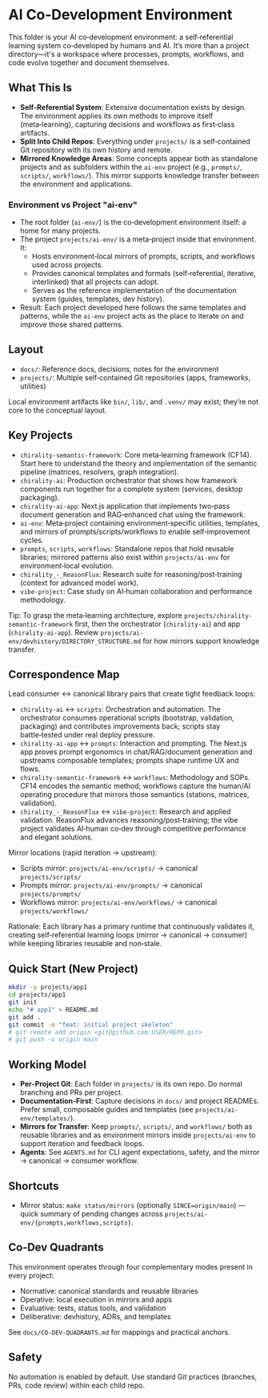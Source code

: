 # AI Co‑Development Environment

This folder is your AI co‑development environment: a self‑referential learning system co‑developed by humans and AI. It’s more than a project directory—it's a workspace where processes, prompts, workflows, and code evolve together and document themselves.

## What This Is

- **Self‑Referential System**: Extensive documentation exists by design. The environment applies its own methods to improve itself (meta‑learning), capturing decisions and workflows as first‑class artifacts.
- **Split Into Child Repos**: Everything under `projects/` is a self‑contained Git repository with its own history and remote.
- **Mirrored Knowledge Areas**: Some concepts appear both as standalone projects and as subfolders within the `ai-env` project (e.g., `prompts/`, `scripts/`, `workflows/`). This mirror supports knowledge transfer between the environment and applications.

### Environment vs Project "ai-env"

- The root folder (`ai-env/`) is the co‑development environment itself: a home for many projects.
- The project `projects/ai-env/` is a meta‑project inside that environment. It:
  - Hosts environment‑local mirrors of prompts, scripts, and workflows used across projects.
  - Provides canonical templates and formats (self‑referential, iterative, interlinked) that all projects can adopt.
  - Serves as the reference implementation of the documentation system (guides, templates, dev history).
- Result: Each project developed here follows the same templates and patterns, while the `ai-env` project acts as the place to iterate on and improve those shared patterns.

## Layout

- `docs/`: Reference docs, decisions, notes for the environment
- `projects/`: Multiple self‑contained Git repositories (apps, frameworks, utilities)

Local environment artifacts like `bin/`, `lib/`, and `.venv/` may exist; they’re not core to the conceptual layout.

## Key Projects

- `chirality-semantic-framework`: Core meta‑learning framework (CF14). Start here to understand the theory and implementation of the semantic pipeline (matrices, resolvers, graph integration).
- `chirality-ai`: Production orchestrator that shows how framework components run together for a complete system (services, desktop packaging).
- `chirality-ai-app`: Next.js application that implements two‑pass document generation and RAG‑enhanced chat using the framework.
- `ai-env`: Meta‑project containing environment‑specific utilities, templates, and mirrors of prompts/scripts/workflows to enable self‑improvement cycles.
- `prompts`, `scripts`, `workflows`: Standalone repos that hold reusable libraries; mirrored patterns also exist within `projects/ai-env` for environment‑local evolution.
- `chirality_-_ReasonFlux`: Research suite for reasoning/post‑training (context for advanced model work).
- `vibe-project`: Case study on AI‑human collaboration and performance methodology.

Tip: To grasp the meta‑learning architecture, explore `projects/chirality-semantic-framework` first, then the orchestrator (`chirality-ai`) and app (`chirality-ai-app`). Review `projects/ai-env/devhistory/DIRECTORY_STRUCTURE.md` for how mirrors support knowledge transfer.

## Correspondence Map

Lead consumer ↔ canonical library pairs that create tight feedback loops:
- `chirality-ai` ↔ `scripts`: Orchestration and automation. The orchestrator consumes operational scripts (bootstrap, validation, packaging) and contributes improvements back; scripts stay battle‑tested under real deploy pressure.
- `chirality-ai-app` ↔ `prompts`: Interaction and prompting. The Next.js app proves prompt ergonomics in chat/RAG/document generation and upstreams composable templates; prompts shape runtime UX and flows.
- `chirality-semantic-framework` ↔ `workflows`: Methodology and SOPs. CF14 encodes the semantic method; workflows capture the human/AI operating procedure that mirrors those semantics (stations, matrices, validation).
- `chirality_-_ReasonFlux` ↔ `vibe-project`: Research and applied validation. ReasonFlux advances reasoning/post‑training; the vibe project validates AI‑human co‑dev through competitive performance and elegant solutions.

Mirror locations (rapid iteration → upstream):
- Scripts mirror: `projects/ai-env/scripts/` → canonical `projects/scripts/`
- Prompts mirror: `projects/ai-env/prompts/` → canonical `projects/prompts/`
- Workflows mirror: `projects/ai-env/workflows/` → canonical `projects/workflows/`

Rationale: Each library has a primary runtime that continuously validates it, creating self‑referential learning loops (mirror → canonical → consumer) while keeping libraries reusable and non‑stale.

## Quick Start (New Project)

```bash
mkdir -p projects/app1
cd projects/app1
git init
echo "# app1" > README.md
git add .
git commit -m "feat: initial project skeleton"
# git remote add origin <git@github.com:USER/REPO.git>
# git push -u origin main
```

## Working Model

- **Per‑Project Git**: Each folder in `projects/` is its own repo. Do normal branching and PRs per project.
- **Documentation‑First**: Capture decisions in `docs/` and project READMEs. Prefer small, composable guides and templates (see `projects/ai-env/templates/`).
- **Mirrors for Transfer**: Keep `prompts/`, `scripts/`, and `workflows/` both as reusable libraries and as environment mirrors inside `projects/ai-env` to support iteration and feedback loops.
 - **Agents**: See `AGENTS.md` for CLI agent expectations, safety, and the mirror → canonical → consumer workflow.

## Shortcuts

- Mirror status: `make status/mirrors` (optionally `SINCE=origin/main`) — quick summary of pending changes across `projects/ai-env/{prompts,workflows,scripts}`.

## Co‑Dev Quadrants

This environment operates through four complementary modes present in every project:
- Normative: canonical standards and reusable libraries
- Operative: local execution in mirrors and apps
- Evaluative: tests, status tools, and validation
- Deliberative: devhistory, ADRs, and templates

See `docs/CO-DEV-QUADRANTS.md` for mappings and practical anchors.

## Safety

No automation is enabled by default. Use standard Git practices (branches, PRs, code review) within each child repo.
